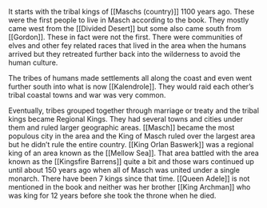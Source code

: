 It starts with the tribal kings of [[Maschs (country)]] 1100 years ago. These were the first people to live in Masch according to the book. They mostly came west from the [[Divided Desert]] but some also came south from [[Gordon]]. These in fact were not the first. There were communities of elves and other fey related races that lived in the area when the humans arrived but they retreated further back into the wilderness to avoid the human culture.

The tribes of humans made settlements all along the coast and even went further south into what is now [[Kalendrole]]. They would raid each other’s tribal coastal towns and war was very common.

Eventually, tribes grouped together through marriage or treaty and the tribal kings became Regional Kings. They had several towns and cities under them and ruled larger geographic areas. [[Masch]] became the most populous city in the area and the King of Masch ruled over the largest area but he didn’t rule the entire country. [[King Orlan Baswerk]] was a regional king of an area known as the [[Mellow Sea]]. That area battled with the area known as the [[Kingsfire Barrens]] quite a bit and those wars continued up until about 150 years ago when all of Masch was united under a single monarch. There have been 7 kings since that time. [[Queen Adele]] is not mentioned in the book and neither was her brother [[King Archman]] who was king for 12 years before she took the throne when he died.